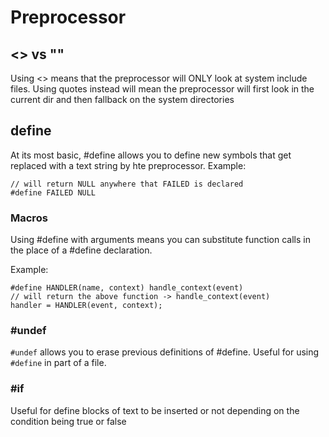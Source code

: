 # Preprocessor

## <> vs ""

Using <> means that the preprocessor will ONLY look at system include files.
Using quotes instead will mean the preprocessor will first look in the current dir and then fallback on the system directories 

## define

At its most basic, #define allows you to define new symbols that get replaced with a text string by hte preprocessor.
Example:

```
// will return NULL anywhere that FAILED is declared
#define FAILED NULL
```
### Macros

Using #define with arguments means you can substitute function calls in the place of a #define declaration.

Example:

```
#define HANDLER(name, context) handle_context(event)
// will return the above function -> handle_context(event) 
handler = HANDLER(event, context);
```

### #undef
`#undef` allows you to erase previous definitions of #define. Useful for using `#define` in part of a file.


### #if

Useful for define blocks of text to be inserted or not depending on the condition being true or false



